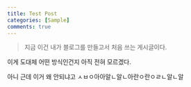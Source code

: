```yaml
---
title: Test Post
categories: [Sample]
comments: true
---
```



> 지금 이건 내가 블로그를 만들고서
> 처음 쓰는 게시글이다.

이게 도대체 어떤 방식인건지 아직 전혀 모르겠다.

아니 근데 이거 왜 안되냐고 ㅅㅂㅇ아아알ㄴ알ㄴ아란ㅇ란ㅇㄹㄴ알ㄴ알
